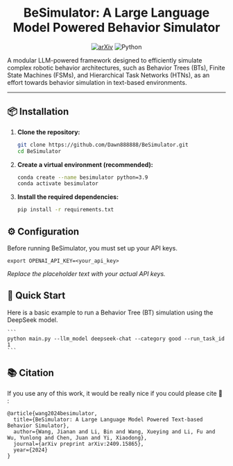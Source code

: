 <h1 align="center">BeSimulator: A Large Language Model Powered Behavior
Simulator</h1>


<div align="center">

[![arXiv](https://img.shields.io/badge/arXiv-2409.15865-b31b1b.svg)](https://arxiv.org/abs/2409.15865)
![Python](https://img.shields.io/badge/python-3.9-blue)
</div>


A modular LLM-powered framework designed to efficiently simulate complex robotic behavior architectures, such as Behavior Trees (BTs), Finite State Machines (FSMs), and Hierarchical Task Networks (HTNs), as an effort towards behavior simulation in text-based environments.


______________________________________________________________________


## 📦 Installation

1.  **Clone the repository:**
    ```bash
    git clone https://github.com/Dawn888888/BeSimulator.git
    cd BeSimulator
    ```

2.  **Create a virtual environment (recommended):**
    ```bash
    conda create --name besimulator python=3.9
    conda activate besimulator
    ```

3.  **Install the required dependencies:**
    ```bash
    pip install -r requirements.txt
    ```

## ⚙️ Configuration

Before running BeSimulator, you must set up your API keys.
```
export OPENAI_API_KEY=<your_api_key>
```

*Replace the placeholder text with your actual API keys.*

## 🚀 Quick Start

Here is a basic example to run a Behavior Tree (BT) simulation using the DeepSeek model.

    ```
    python main.py --llm_model deepseek-chat --category good --run_task_id 1
    ```

## 📚 Citation
If you use any of this work, it would be really nice if you could please cite 🥺 :

```
@article{wang2024besimulator,
  title={BeSimulator: A Large Language Model Powered Text-based Behavior Simulator},
  author={Wang, Jianan and Li, Bin and Wang, Xueying and Li, Fu and Wu, Yunlong and Chen, Juan and Yi, Xiaodong},
  journal={arXiv preprint arXiv:2409.15865},
  year={2024}
}
```
